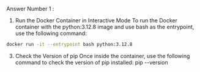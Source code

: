 Answer Number 1 :
1. Run the Docker Container in Interactive Mode
To run the Docker container with the python:3.12.8 image and use bash as the entrypoint, use the following command:
```bash
docker run -it --entrypoint bash python:3.12.8
```
3. Check the Version of pip
Once inside the container, use the following command to check the version of pip installed:
pip --version


